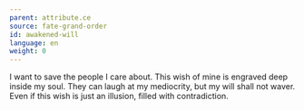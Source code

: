 ```yaml
---
parent: attribute.ce
source: fate-grand-order
id: awakened-will
language: en
weight: 0
---
```


I want to save the people I care about.
This wish of mine is engraved deep inside my soul.
They can laugh at my mediocrity, but my will shall not waver.
Even if this wish is just an illusion, filled with contradiction.
